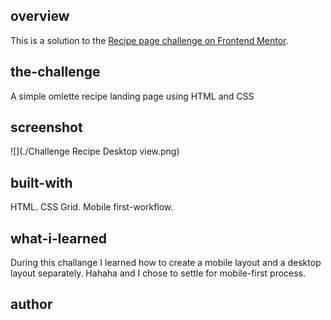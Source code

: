 ## overview
This is a solution to the [Recipe page challenge on Frontend Mentor](https://www.frontendmentor.io/challenges/recipe-page-KiTsR8QQKm).

## the-challenge

A simple omlette recipe landing page using HTML and CSS
## screenshot
![](./Challenge Recipe Desktop view.png)


## built-with
HTML.
CSS Grid.
Mobile first-workflow.


##  what-i-learned
During this challange I learned how to create a mobile layout and a desktop layout separately.
Hahaha and I chose to settle for mobile-first process.
## author